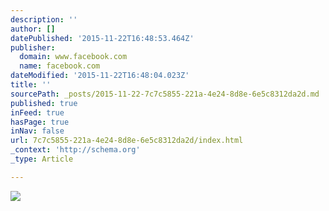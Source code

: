 ```yaml
---
description: ''
author: []
datePublished: '2015-11-22T16:48:53.464Z'
publisher:
  domain: www.facebook.com
  name: facebook.com
dateModified: '2015-11-22T16:48:04.023Z'
title: ''
sourcePath: _posts/2015-11-22-7c7c5855-221a-4e24-8d8e-6e5c8312da2d.md
published: true
inFeed: true
hasPage: true
inNav: false
url: 7c7c5855-221a-4e24-8d8e-6e5c8312da2d/index.html
_context: 'http://schema.org'
_type: Article

---
```

![](https://scontent-lhr3-1.xx.fbcdn.net/hphotos-xaf1/t31.0-8/12238069_10153642679720552_1254411958121443416_o.jpg)